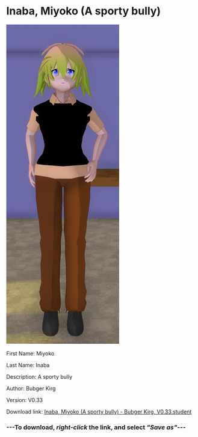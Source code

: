# Inaba, Miyoko (A sporty bully)

<img src = "https://raw.githubusercontent.com/Arbiter1223/Daigaku-Gurashi-Custom-Students/master/Students/Files/Inaba%2C%20Miyoko%20(A%20sporty%20bully).png">

First Name: Miyoko

Last Name: Inaba

Description: A sporty bully

Author: Bubger Kirg

Version: V0.33

Download link: <a href="https://raw.githubusercontent.com/Arbiter1223/Daigaku-Gurashi-Custom-Students/master/Students/Files/Inaba%2C%20Miyoko%20(A%20sporty%20bully)%20-%20Bubger%20Kirg%2C%20V0.33.student">Inaba, Miyoko (A sporty bully) - Bubger Kirg, V0.33.student</a>

### ---**To download, _right-click_ the link, and select _"Save as"_**---
